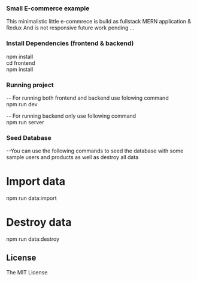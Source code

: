 ### Small E-commerce example

This minimalistic little e-commrece is build as fullstack MERN application & Redux
And is not responsive future work pending ...

### Install Dependencies (frontend & backend)

npm install  
cd frontend  
npm install

### Running project

-- For running both frontend and backend use folowing command  
npm run dev

-- For running backend only use following command  
npm run server

### Seed Database

--You can use the following commands to seed the database with some sample users and products as well as destroy all data

# Import data

npm run data:import

# Destroy data

npm run data:destroy

## License

The MIT License
